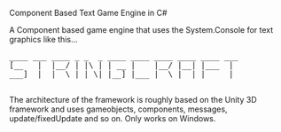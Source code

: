 Component Based Text Game Engine in C#

A Component based game engine that uses the System.Console for text graphics like this...
<PRE>
____ ___ ____ _ _  _ ____ ____ ____ ____ ____ ___ 
[__   |  |__/ | |\ | | __ |    |__/ |__| |___  |  
___]  |  |  \ | | \| |__] |___ |  \ |  | |     |  
                                                  
</PRE>
The architecture of the framework is roughly based on the Unity 3D framework and uses gameobjects, components, messages, update/fixedUpdate and so on.
Only works on Windows.
